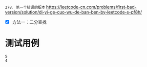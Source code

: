 
`278. 第一个错误的版本` https://leetcode-cn.com/problems/first-bad-version/solution/di-yi-ge-cuo-wu-de-ban-ben-by-leetcode-s-pf8h/
- [x] 方法一：二分查找

# 测试用例

```
5
4
```
